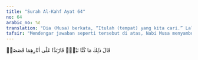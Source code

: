 ```yaml
---
title: "Surah Al-Kahf Ayat 64"
no: 64
arabic_no: ٦٤
translation: "Dia (Musa) berkata, “Itulah (tempat) yang kita cari.” Lalu keduanya kembali, mengikuti jejak mereka semula."
tafsir: "Mendengar jawaban seperti tersebut di atas, Nabi Musa menyambut-nya dengan gembira seraya berkata, \"Itulah tempat yang kita cari. Di tempat itu, kita akan bertemu dengan orang yang kita cari, yaitu Nabi Khidir.\" Mereka pun kembali mengikuti jejak semula, untuk mendapatkan batu yang mereka jadikan tempat berlindung. Menurut al-Biqa'i, firman Allah dalam ayat ini menunjukkan bahwa mereka itu berjalan di padang pasir, sehingga tidak ada tanda-tanda, akan tetapi ada jejak mereka. Maka ada kemungkinan bahwa yang dimaksud dalam firman Allah tentang pertemuan dua laut itu ialah pertemuan air tawar (sungai Nil) dengan air asin (Laut Tengah) yaitu kota di Dimyath atau Rasyid di negeri Mesir."
---
```

قَالَ ذٰلِكَ مَا كُنَّا نَبْغِۖ فَارْتَدَّا عَلٰٓى اٰثَارِهِمَا قَصَصًاۙ  